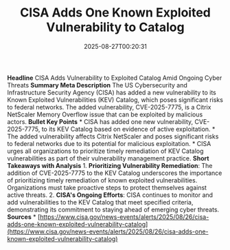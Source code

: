 ﻿---
title: "CISA Adds One Known Exploited Vulnerability to Catalog "
date: "2025-08-27T00:20:31"
category: "Markets"
summary: ""
slug: "cisa adds one known exploited vulnerability to catalog "
source_urls:
  - "https://www.cisa.gov/news-events/alerts/2025/08/26/cisa-adds-one-known-exploited-vulnerability-catalog"
seo:
  title: "CISA Adds One Known Exploited Vulnerability to Catalog  | Hash n Hedge"
  description: ""
  keywords: ["news", "markets", "brief"]
---
**Headline** CISA Adds Vulnerability to Exploited Catalog Amid Ongoing Cyber Threats  **Summary Meta Description** The US Cybersecurity and Infrastructure Security Agency (CISA) has added a new vulnerability to its Known Exploited Vulnerabilities (KEV) Catalog, which poses significant risks to federal networks. The added vulnerability, CVE-2025-7775, is a Citrix NetScaler Memory Overflow issue that can be exploited by malicious actors.  **Bullet Key Points**  * CISA has added one new vulnerability, CVE-2025-7775, to its KEV Catalog based on evidence of active exploitation. * The added vulnerability affects Citrix NetScaler and poses significant risks to federal networks due to its potential for malicious exploitation. * CISA urges all organizations to prioritize timely remediation of KEV Catalog vulnerabilities as part of their vulnerability management practice.  **Short Takeaways with Analysis**  1. **Prioritizing Vulnerability Remediation**: The addition of CVE-2025-7775 to the KEV Catalog underscores the importance of prioritizing timely remediation of known exploited vulnerabilities. Organizations must take proactive steps to protect themselves against active threats. 2. **CISA's Ongoing Efforts**: CISA continues to monitor and add vulnerabilities to the KEV Catalog that meet specified criteria, demonstrating its commitment to staying ahead of emerging cyber threats.  **Sources** * [https://www.cisa.gov/news-events/alerts/2025/08/26/cisa-adds-one-known-exploited-vulnerability-catalog](https://www.cisa.gov/news-events/alerts/2025/08/26/cisa-adds-one-known-exploited-vulnerability-catalog) 
